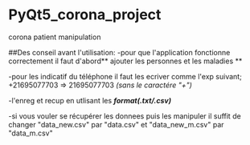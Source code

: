 # PyQt5_corona_project
corona patient manipulation 




##Des conseil avant l'utilisation:
-pour que l'application fonctionne correctement il faut d'abord** ajouter les personnes 
et les maladies **

-pour les indicatif du téléphone il faut les ecriver comme l'exp suivant;
+21695077703  => 21695077703 _(sans le caractére "+")_

-l'enreg et recup en utlisant les ***format(.txt/.csv)***

-si vous vouler se récupérer les donnees puis les manipuler il suffit de changer 
"data_new.csv" par "data.csv" et "data_new_m.csv" par "data_m.csv"
